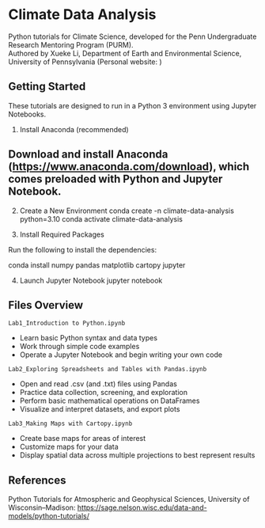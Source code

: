 Climate Data Analysis
==============================================
Python tutorials for Climate Science, developed for the Penn Undergraduate Research Mentoring Program (PURM).<br> 
Authored by Xueke Li, Department of Earth and Environmental Science, University of Pennsylvania (Personal website: )

Getting Started
-------------------
These tutorials are designed to run in a Python 3 environment using Jupyter Notebooks.

1. Install Anaconda (recommended)

## Download and install Anaconda (https://www.anaconda.com/download), which comes preloaded with Python and Jupyter Notebook.

2. Create a New Environment
conda create -n climate-data-analysis python=3.10
conda activate climate-data-analysis

3. Install Required Packages

Run the following to install the dependencies:

conda install numpy pandas matplotlib cartopy jupyter

4. Launch Jupyter Notebook
jupyter notebook

Files Overview
-----------------
`Lab1_Introduction to Python.ipynb` 
* Learn basic Python syntax and data types
* Work through simple code examples
* Operate a Jupyter Notebook and begin writing your own code

`Lab2_Exploring Spreadsheets and Tables with Pandas.ipynb` 
* Open and read .csv (and .txt) files using Pandas
* Practice data collection, screening, and exploration
* Perform basic mathematical operations on DataFrames
* Visualize and interpret datasets, and export plots

`Lab3_Making Maps with Cartopy.ipynb` 
* Create base maps for areas of interest
* Customize maps for your data
* Display spatial data across multiple projections to best represent results

References
-------------------
Python Tutorials for Atmospheric and Geophysical Sciences, University of Wisconsin–Madison: https://sage.nelson.wisc.edu/data-and-models/python-tutorials/

  
